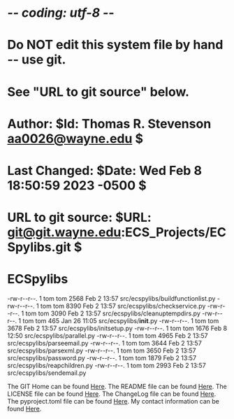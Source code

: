 # -*- coding: utf-8 -*-
#
# Do NOT edit this system file by hand -- use git.
# See "URL to git source" below.
#
# Author:        $Id: Thomas R. Stevenson <aa0026@wayne.edu> $
#
# Last Changed:  $Date: Wed Feb 8 18:50:59 2023 -0500 $
#
# URL to git source: $URL: git@git.wayne.edu:ECS_Projects/ECSpylibs.git $
#
# ECSpylibs

 -rw-r--r--. 1 tom tom 2568 Feb  2 13:57 src/ecspylibs/buildfunctionlist.py
 -rw-r--r--. 1 tom tom 8390 Feb  2 13:57 src/ecspylibs/checkservice.py
 -rw-r--r--. 1 tom tom 3090 Feb  2 13:57 src/ecspylibs/cleanuptempdirs.py
 -rw-r--r--. 1 tom tom  465 Jan 26 11:05 src/ecspylibs/__init__.py
 -rw-r--r--. 1 tom tom 3678 Feb  2 13:57 src/ecspylibs/initsetup.py
 -rw-r--r--. 1 tom tom 1676 Feb  8 12:50 src/ecspylibs/parallel.py
 -rw-r--r--. 1 tom tom 4965 Feb  2 13:57 src/ecspylibs/parseemail.py
 -rw-r--r--. 1 tom tom 3644 Feb  2 13:57 src/ecspylibs/parsexml.py
 -rw-r--r--. 1 tom tom 3650 Feb  2 13:57 src/ecspylibs/password.py
 -rw-r--r--. 1 tom tom 1879 Feb  2 13:57 src/ecspylibs/reapchildren.py
 -rw-r--r--. 1 tom tom 2993 Feb  2 13:57 src/ecspylibs/sendemail.py

 The GIT Home can be found [Here][ECSPYLIBS].
 The README file can be found [Here][README].
 The LICENSE file can be found [Here][LICENSE].
 The ChangeLog file can be found [Here][CHANGELOG].
 The pyproject.toml file can be found [Here][PYPROJECT].
 My contact information can be found [Here][About Me].

[ECSPYLIBS]: https://git.wayne.edu/ECS_Projects/ECSpylibs
[README]: https://git.wayne.edu/ECS_Projects/ECSpylibs/-/blob/master/README.md
[LICENSE]: https://git.wayne.edu/ECS_Projects/ECSpylibs/-/blob/master/LICENSE.txt
[CHANGELOG]: https://git.wayne.edu/ECS_Projects/ECSpylibs/-/blob/master/ChangeLog
[PYPROJECT]: https://git.wayne.edu/ECS_Projects/ECSpylibs/-/blob/master/pyproject.toml
[About Me]: https://About.Me/Thomas.R.Stevenson
